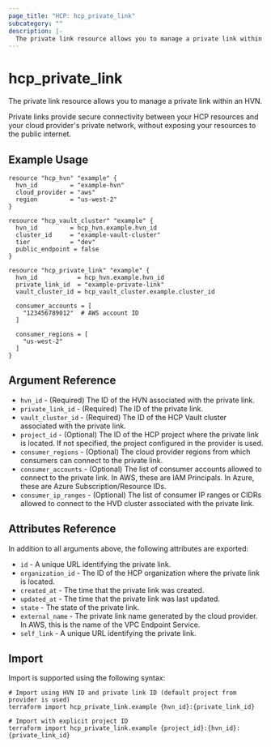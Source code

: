 ```yaml
---
page_title: "HCP: hcp_private_link"
subcategory: ""
description: |-
  The private link resource allows you to manage a private link within an HVN.
---
```


# hcp_private_link

The private link resource allows you to manage a private link within an HVN.

Private links provide secure connectivity between your HCP resources and your cloud provider's private network, without exposing your resources to the public internet.

## Example Usage

```hcl
resource "hcp_hvn" "example" {
  hvn_id         = "example-hvn"
  cloud_provider = "aws"
  region         = "us-west-2"
}

resource "hcp_vault_cluster" "example" {
  hvn_id         = hcp_hvn.example.hvn_id
  cluster_id     = "example-vault-cluster"
  tier           = "dev"
  public_endpoint = false
}

resource "hcp_private_link" "example" {
  hvn_id           = hcp_hvn.example.hvn_id
  private_link_id  = "example-private-link"
  vault_cluster_id = hcp_vault_cluster.example.cluster_id
  
  consumer_accounts = [
    "123456789012"  # AWS account ID
  ]
  
  consumer_regions = [
    "us-west-2"
  ]
}
```

## Argument Reference

* `hvn_id` - (Required) The ID of the HVN associated with the private link.
* `private_link_id` - (Required) The ID of the private link.
* `vault_cluster_id` - (Required) The ID of the HCP Vault cluster associated with the private link.
* `project_id` - (Optional) The ID of the HCP project where the private link is located. If not specified, the project configured in the provider is used.
* `consumer_regions` - (Optional) The cloud provider regions from which consumers can connect to the private link.
* `consumer_accounts` - (Optional) The list of consumer accounts allowed to connect to the private link. In AWS, these are IAM Principals. In Azure, these are Azure Subscription/Resource IDs.
* `consumer_ip_ranges` - (Optional) The list of consumer IP ranges or CIDRs allowed to connect to the HVD cluster associated with the private link.

## Attributes Reference

In addition to all arguments above, the following attributes are exported:

* `id` - A unique URL identifying the private link.
* `organization_id` - The ID of the HCP organization where the private link is located.
* `created_at` - The time that the private link was created.
* `updated_at` - The time that the private link was last updated.
* `state` - The state of the private link.
* `external_name` - The private link name generated by the cloud provider. In AWS, this is the name of the VPC Endpoint Service.
* `self_link` - A unique URL identifying the private link.

## Import

Import is supported using the following syntax:

```shell
# Import using HVN ID and private link ID (default project from provider is used)
terraform import hcp_private_link.example {hvn_id}:{private_link_id}

# Import with explicit project ID 
terraform import hcp_private_link.example {project_id}:{hvn_id}:{private_link_id}
```
